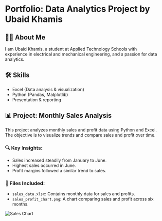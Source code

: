 # Portfolio: Data Analytics Project by Ubaid Khamis

## 👨‍💻 About Me
I am Ubaid Khamis, a student at Applied Technology Schools with experience in electrical and mechanical engineering, and a passion for data analytics.

## 🛠 Skills
- Excel (Data analysis & visualization)
- Python (Pandas, Matplotlib)
- Presentation & reporting

## 📊 Project: Monthly Sales Analysis

This project analyzes monthly sales and profit data using Python and Excel. The objective is to visualize trends and compare sales and profit over time.

### 🔍 Key Insights:
- Sales increased steadily from January to June.
- Highest sales occurred in June.
- Profit margins followed a similar trend to sales.

### 📂 Files Included:
- `sales_data.xlsx`: Contains monthly data for sales and profits.
- `sales_profit_chart.png`: A chart comparing sales and profit across six months.

![Sales Chart](sales_profit_chart.png)
